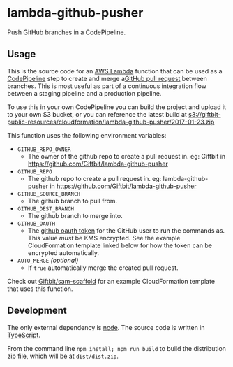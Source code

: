 # lambda-github-pusher

Push GitHub branches in a CodePipeline. 

## Usage

This is the source code for an [AWS Lambda](http://docs.aws.amazon.com/lambda/latest/dg/welcome.html) function that can be used as a [CodePipeline](http://docs.aws.amazon.com/codepipeline/latest/userguide/welcome.html) step to create and merge a[GitHub pull request](https://help.github.com/articles/about-pull-requests/) between branches.  This is most useful as part of a continuous integration flow between a staging pipeline and a production pipeline.

To use this in your own CodePipeline you can build the project and upload it to your own S3 bucket, or you can reference the latest build at [s3://giftbit-public-resources/cloudformation/lambda-github-pusher/2017-01-23.zip](s3://giftbit-public-resources/cloudformation/lambda-github-pusher/2017-01-23.zip)

This function uses the following environment variables:
- `GITHUB_REPO_OWNER`
  - The owner of the github repo to create a pull request in.  eg: Giftbit in https://github.com/Giftbit/lambda-github-pusher
- `GITHUB_REPO`
  - The github repo to create a pull request in.  eg: lambda-github-pusher in https://github.com/Giftbit/lambda-github-pusher
- `GITHUB_SOURCE_BRANCH`
  - The github branch to pull from.
- `GITHUB_DEST_BRANCH`
  - The github branch to merge into.
- `GITHUB_OAUTH`
  - The [github oauth token](https://help.github.com/articles/creating-an-access-token-for-command-line-use/) for the GitHub user to run the commands as.  This value *must* be KMS encrypted.  See the example CloudFormation template linked below for how the token can be encrypted automatically.
- `AUTO_MERGE` *(optional)*
  - If `true` automatically merge the created pull request.

Check out [Giftbit/sam-scaffold](https://github.com/Giftbit/sam-scaffold/blob/master/typescript/infrastructure/ci.yaml) for an example CloudFormation template that uses this function. 

## Development

The only external dependency is [node](https://nodejs.org/en/).  The source code is written in [TypeScript](https://www.typescriptlang.org/).

From the command line `npm install; npm run build` to build the distribution zip file, which will be at `dist/dist.zip`.
